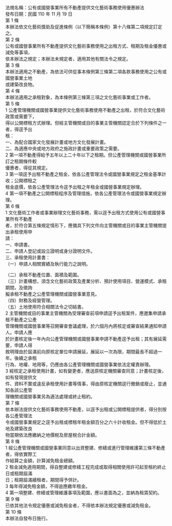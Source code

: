 法規名稱：公有或國營事業所有不動產提供文化藝術事務使用優惠辦法  
發布日期：民國 110 年 11 月 19 日  
第 1 條  
本辦法依文化藝術獎助及促進條例（以下簡稱本條例）第十八條第二項規定訂定之。  
第 2 條  
公有或國營事業所有不動產提供文化藝術事務使用之出租方式、租期及租金優惠或減免等事項，  
依本辦法之規定；本辦法未規定者，適用其他有關法令之規定。  
第 3 條  
本辦法適用之不動產，為依法可供從事本條例第三條第二項各款事務使用之公有或國營事業土地  
或建築改良物。  
第 4 條  
本辦法適用之承租對象，為本條例第三條第三項之文化藝術事業或工作者。  
第 5 條  
1 公產管理機關或國營事業提供文化藝術事務使用不動產之出租，於符合文化藝術政策或需要下，  
得以公開標租方式辦理。但經主管機關或目的事業主管機關認定合於下列條件之一者，得逕予出  
租：  
一、為配合國家文化發展計畫或地方文化發展計畫。  
二、為適應中央或地方政府之施政計畫或重要政策之需要。  
2 第一項不動產得給予五年以上二十年以下之租期。但公產管理機關或國營事業所訂之租期條件較  
優惠者，得從其規定。  
3 第一項逕予出租不動產之租金，依各公產管理法令或國營事業規定之租金基準計收；公開標租之  
租金底價，依各公產管理法令逕予出租之年租金或國營事業規定辦理。  
4 第一項不動產之公開標租程序及管理措施，依各公產管理法令或國營事業規定辦理。  
第 6 條  
1 文化藝術工作者或事業辦理文化藝術事務，需以逕予出租方式使用公有或國營事業所有不動產  
者，於符合第五條規定情形下，應備具下列文件向主管機關或目的事業主管機關提出承租使用申  
請：  
一、申請書。  
二、申請人登記或設立證明或身分證明文件。  
三、承租使用計畫書：  
（一）申請人相關實績及執行能力之說明。  


（二）承租不動產位置、面積及範圍。  
（三）計畫構想，須含文化藝術政策及產業分析、預計使用項目、營運模式、承租期間，及徵詢  
擬承租不動產之公產管理機關或國營事業意見。  
（四）財務及經營管理。  
（五）土地使用符合相關法令之切結書。  
2 主管機關或目的事業主管機關為受理審查前項申請逕予出租案件，應邀集申請承租不動產之公產  
管理機關或國營事業等召開審查會議處理，於六個月內將核定或審查結果通知申請人。申請人應  
於計畫核定後一年內向公產管理機關或國營事業申請不動產逕予出租；其有展延需要，申請人得  
敘明理由於屆滿前向原核定單位申請展延，展延以一次為限，期間最長不超過一年。後續之承租  
行為、地權、地用等，仍應由各公產管理機關或國營事業依法定權責辦理。  
3 經核定之承租使用計畫，如有變更者，應送原核定機關審查同意；計畫核定後，如有發現提供文  
件、資料不實或違反承租使用計畫等情事，得由原核定機關逕行撤銷或廢止，並通知各該公產管  
理機關或國營事業另為適法處理或終止租約。  
第 7 條  
依本辦法提供文化藝術事務使用不動產，以逕予出租或公開標租提供者，得分別按各公產管理法  
令或國營事業規定之逕予出租或標租年租金額百分之六十計收租金。但不得低於土地及建築改良  
物當期依法應繳納之地價稅及房屋稅合計金額。  
第 8 條  
1 經公產管理機關或國營事業同意以出資整建、修繕或進行管理維護第三條不動產者，得依實際工  
作結算之金額，計算減免租金總額。  
2 租金減免適用期間，得自整建或修繕工程完成或取得相關使用許可起至租約終止日或租期屆滿  
日；租期屆滿續租者，期間得予併計。  
3 每年得減免租金額，不得逾應繳年租金。  
4 第一項整建、修繕或管理維護事項及範圍，應以書面為之，並納為租賃契約。  
第 9 條  
已依其他法令規定優惠或減免租金者，不得依本辦法規定優惠或減免租金。  
第 10 條  
本辦法自發布日施行。  


